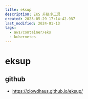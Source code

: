 ```yaml
---
title: eksup
description: EKS 升级小工具
created: 2023-05-29 17:14:42.987
last_modified: 2024-01-13
tags:
  - aws/container/eks
  - kubernetes
---
```


# eksup

## github
- https://clowdhaus.github.io/eksup/





